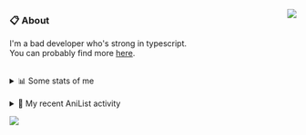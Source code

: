 <a href="https://discord.com/users/338718840873811979"><img align="right" src="https://lanyard-profile-readme.vercel.app/api/338718840873811979?bg=00000000" /></a>

### 📋 About

I'm a bad developer who's strong in typescript. \
You can probably find more [here](https://pxseu.com/about).
<!--
### 🦊Fox

![](https://pxseu.loves.moe/2ELJv3at3.gif)

### 📱 Contact

[🌐 website](https://www.pxseu.com) \
[📧 email](mailto:contact.pxseu@gmail.com)
-->

<br />

<details>
  <summary>📊 Some stats of me</summary>
  
![My github stats!](https://github-readme-stats.vercel.app/api?username=pxseu&show_icons=true&custom_title=My%20Github%20Stats:&line_height=33&include_all_commits=true&bg_color=00000000&title_color=00CCAA&text_color=dddddd&hide_border=true&hide_title=true) \
![My top langauges](https://github-readme-stats.vercel.app/api/top-langs?username=pxseu&show_icons=true&layout=compact&card_width=645&bg_color=00000000&title_color=00CCAA&text_color=dddddd&hide_border=true&hide_title=true) 
</details>

<br />

<details>
  <summary>🌸 My recent AniList activity</summary>
  
<!-- ANILIST_ACTIVITY:start -->

-   📺 Watched episode 5 of [Girlfriend, Girlfriend](https://anilist.co/anime/126192) (11:00, 31 July 2021)
-   📺 Watched episode 4 of [The aquatope on white sand](https://anilist.co/anime/128545) (10:59, 31 July 2021)
-   📺 Watched episode 3 of [Mother of the Goddess’ Dormitory](https://anilist.co/anime/117989) (10:59, 31 July 2021)
-   📺 Watched episode 3 of [RE-MAIN](https://anilist.co/anime/130549) (10:06, 31 July 2021)
-   📺 Watched episode 97 - 100 of [Naruto: Shippuden](https://anilist.co/anime/1735) (16:06, 29 July 2021)

<!-- ANILIST_ACTIVITY:end -->
</details>



![](https://komarev.com/ghpvc/?username=pxseu&color=ff69b4)


